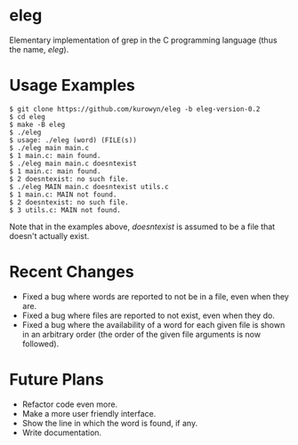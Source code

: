 # eleg
Elementary implementation of grep in the C programming language (thus the name, *eleg*).

# Usage Examples
```
$ git clone https://github.com/kurowyn/eleg -b eleg-version-0.2
$ cd eleg
$ make -B eleg
$ ./eleg
$ usage: ./eleg (word) (FILE(s))
$ ./eleg main main.c
$ 1 main.c: main found.
$ ./eleg main main.c doesntexist
$ 1 main.c: main found.
$ 2 doesntexist: no such file.
$ ./eleg MAIN main.c doesntexist utils.c
$ 1 main.c: MAIN not found.
$ 2 doesntexist: no such file.
$ 3 utils.c: MAIN not found.
```
Note that in the examples above, *doesntexist* is assumed to be a file that doesn't actually exist.

# Recent Changes
- Fixed a bug where words are reported to not be in a file, even when they are.
- Fixed a bug where files are reported to not exist, even when they do.
- Fixed a bug where the availability of a word for each given file is shown in an arbitrary order (the order of the given file arguments is now followed).

# Future Plans
- Refactor code even more.
- Make a more user friendly interface.
- Show the line in which the word is found, if any.
- Write documentation.

